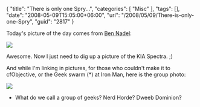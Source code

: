 {
	"title": "There is only one Spry...",
	"categories": [
		"Misc"
	],
	"tags": [],
	"date": "2008-05-09T15:05:00+06:00",
	"url": "/2008/05/09/There-is-only-one-Spry",
	"guid": "2817"
}

Today's picture of the day comes from <a href="http://www.bennadel.com/blog/recent-blog-entries.htm">Ben Nadel</a>:

<img src="http://www.raymondcamden.com/images/benspry.jpg">

Awesome. Now I just need to dig up a picture of the KIA Spectra. ;) 

And while I'm linking in pictures, for those who couldn't make it to cfObjective, or the Geek swarm (*) at Iron Man, here is the group photo:

<img src="http://www.coldfusionjedi.com/images/geeksonparade.jpg">

* What do we call a group of geeks? Nerd Horde? Dweeb Dominion?